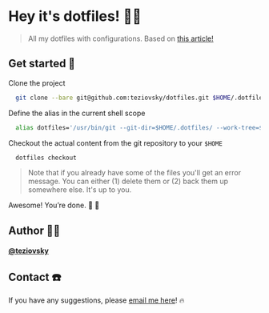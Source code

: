 # Hey it's dotfiles! 🖖🏼

> All my dotfiles with configurations. Based on [this article!](https://fwuensche.medium.com/how-to-manage-your-dotfiles-with-git-f7aeed8adf8b)

## Get started 🏁

Clone the project

```bash
  git clone --bare git@github.com:teziovsky/dotfiles.git $HOME/.dotfiles
```

Define the alias in the current shell scope

```bash
  alias dotfiles='/usr/bin/git --git-dir=$HOME/.dotfiles/ --work-tree=$HOME'
```

Checkout the actual content from the git repository to your `$HOME`

```bash
  dotfiles checkout
```

> Note that if you already have some of the files you'll get an error message. You can either (1) delete them or (2) back them up somewhere else. It's up to you.

Awesome! You’re done. 🎊 🥳

## Author 🙎🏼‍

#### [@teziovsky](https://www.github.com/teziovsky)

## Contact ☎️

If you have any suggestions, please [email me here](mailto:jakub.soboczynski@icloud.com)! 🔥
